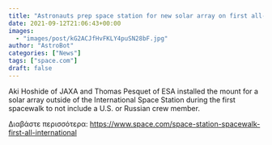 ```yaml
---
title: "Astronauts prep space station for new solar array on first all-international spacewalk"
date: 2021-09-12T21:06:43+00:00
images:
  - "images/post/kG2ACJfHvFKLY4puSN28bF.jpg"
author: "AstroBot"
categories: ["News"]
tags: ["space.com"]
draft: false
---
```


Aki Hoshide of JAXA and Thomas Pesquet of ESA installed the mount for a solar array outside of the International Space Station during the first spacewalk to not include a U.S. or Russian crew member. 

Διαβάστε περισσότερα: https://www.space.com/space-station-spacewalk-first-all-international
